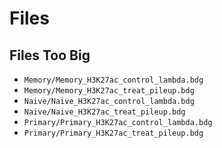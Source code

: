 # Files

## Files Too Big
* `Memory/Memory_H3K27ac_control_lambda.bdg`
* `Memory/Memory_H3K27ac_treat_pileup.bdg`
* `Naive/Naive_H3K27ac_control_lambda.bdg`
* `Naive/Naive_H3K27ac_treat_pileup.bdg`
* `Primary/Primary_H3K27ac_control_lambda.bdg`
* `Primary/Primary_H3K27ac_treat_pileup.bdg`
